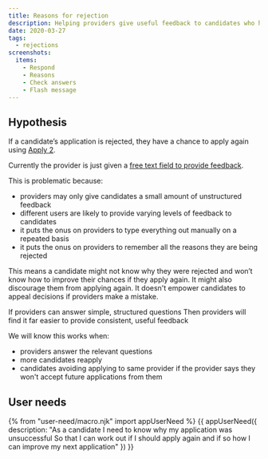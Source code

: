 ```yaml
---
title: Reasons for rejection
description: Helping providers give useful feedback to candidates who have been rejected
date: 2020-03-27
tags:
  - rejections
screenshots:
  items:
    - Respond
    - Reasons
    - Check answers
    - Flash message
---
```


## Hypothesis

If a candidate’s application is rejected, they have a chance to apply again using [Apply 2](/apply-for-teacher-training/apply-again).

Currently the provider is just given a [free text field to provide feedback](/manage-teacher-training-applications/as-launched-26-nov-2019#reject-application).

This is problematic because:

- providers may only give candidates a small amount of unstructured feedback
- different users are likely to provide varying levels of feedback to candidates
- it puts the onus on providers to type everything out manually on a repeated basis
- it puts the onus on providers to remember all the reasons they are being rejected

This means a candidate might not know why they were rejected and won’t know how to improve their chances if they apply again. It might also discourage them from applying again. It doesn't empower candidates to appeal decisions if providers make a mistake.

If providers can answer simple, structured questions
Then providers will find it far easier to provide consistent, useful feedback

We will know this works when:

- providers answer the relevant questions
- more candidates reapply
- candidates avoiding applying to same provider if the provider says they won't accept future applications from them

## User needs

{% from "user-need/macro.njk" import appUserNeed %}
{{ appUserNeed({
  description: "As a candidate
I need to know why my application was unsuccessful
So that I can work out if I should apply again and if so how I can improve my next application"
}) }}
